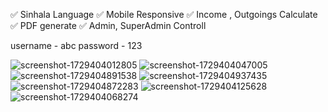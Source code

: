 ✅ Sinhala Language
✅ Mobile Responsive
✅ Income , Outgoings Calculate
✅ PDF generate
✅ Admin, SuperAdmin Controll

username - abc
password - 123

![screenshot-1729404012805](https://github.com/user-attachments/assets/03631114-7337-4410-88a6-56788139aaad)
![screenshot-1729404047005](https://github.com/user-attachments/assets/79d28ee3-0022-414c-aeef-b28ec0f9ec19)
![screenshot-1729404891538](https://github.com/user-attachments/assets/9d1a171f-747e-48bc-ab9d-41473d8781ab)
![screenshot-1729404937435](https://github.com/user-attachments/assets/26f937e7-6f99-476b-ba95-4ecd3558c3a4)
![screenshot-1729404872283](https://github.com/user-attachments/assets/53e8e6d9-5c4b-4da1-9a5a-5f66137c1d80)
![screenshot-1729404125628](https://github.com/user-attachments/assets/5fb96a6d-ee2b-4270-8589-75b27c9be139)
![screenshot-1729404068274](https://github.com/user-attachments/assets/9b041e03-0744-43f4-a67d-4a22dac7f104)


